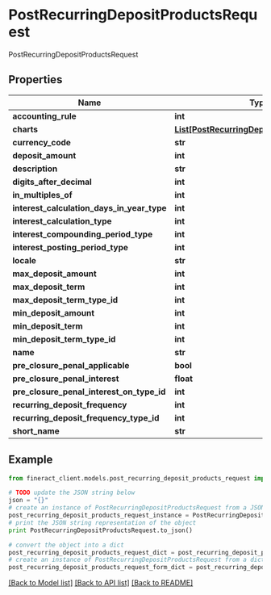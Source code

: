 # PostRecurringDepositProductsRequest

PostRecurringDepositProductsRequest

## Properties

Name | Type | Description | Notes
------------ | ------------- | ------------- | -------------
**accounting_rule** | **int** |  | [optional] 
**charts** | [**List[PostRecurringDepositProductsCharts]**](PostRecurringDepositProductsCharts.md) |  | [optional] 
**currency_code** | **str** |  | [optional] 
**deposit_amount** | **int** |  | [optional] 
**description** | **str** |  | [optional] 
**digits_after_decimal** | **int** |  | [optional] 
**in_multiples_of** | **int** |  | [optional] 
**interest_calculation_days_in_year_type** | **int** |  | [optional] 
**interest_calculation_type** | **int** |  | [optional] 
**interest_compounding_period_type** | **int** |  | [optional] 
**interest_posting_period_type** | **int** |  | [optional] 
**locale** | **str** |  | [optional] 
**max_deposit_amount** | **int** |  | [optional] 
**max_deposit_term** | **int** |  | [optional] 
**max_deposit_term_type_id** | **int** |  | [optional] 
**min_deposit_amount** | **int** |  | [optional] 
**min_deposit_term** | **int** |  | [optional] 
**min_deposit_term_type_id** | **int** |  | [optional] 
**name** | **str** |  | [optional] 
**pre_closure_penal_applicable** | **bool** |  | [optional] 
**pre_closure_penal_interest** | **float** |  | [optional] 
**pre_closure_penal_interest_on_type_id** | **int** |  | [optional] 
**recurring_deposit_frequency** | **int** |  | [optional] 
**recurring_deposit_frequency_type_id** | **int** |  | [optional] 
**short_name** | **str** |  | [optional] 

## Example

```python
from fineract_client.models.post_recurring_deposit_products_request import PostRecurringDepositProductsRequest

# TODO update the JSON string below
json = "{}"
# create an instance of PostRecurringDepositProductsRequest from a JSON string
post_recurring_deposit_products_request_instance = PostRecurringDepositProductsRequest.from_json(json)
# print the JSON string representation of the object
print PostRecurringDepositProductsRequest.to_json()

# convert the object into a dict
post_recurring_deposit_products_request_dict = post_recurring_deposit_products_request_instance.to_dict()
# create an instance of PostRecurringDepositProductsRequest from a dict
post_recurring_deposit_products_request_form_dict = post_recurring_deposit_products_request.from_dict(post_recurring_deposit_products_request_dict)
```
[[Back to Model list]](../README.md#documentation-for-models) [[Back to API list]](../README.md#documentation-for-api-endpoints) [[Back to README]](../README.md)


